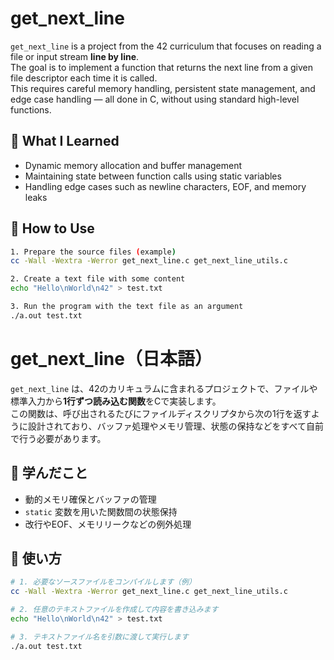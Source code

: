 # get_next_line  
`get_next_line` is a project from the 42 curriculum that focuses on reading a file or input stream **line by line**.  
The goal is to implement a function that returns the next line from a given file descriptor each time it is called.  
This requires careful memory handling, persistent state management, and edge case handling — all done in C, without using standard high-level functions.

## 🧠 What I Learned
- Dynamic memory allocation and buffer management
- Maintaining state between function calls using static variables
- Handling edge cases such as newline characters, EOF, and memory leaks

## 🧪 How to Use
```bash
1. Prepare the source files (example)
cc -Wall -Wextra -Werror get_next_line.c get_next_line_utils.c

2. Create a text file with some content
echo "Hello\nWorld\n42" > test.txt

3. Run the program with the text file as an argument
./a.out test.txt
```

# get_next_line（日本語）
`get_next_line` は、42のカリキュラムに含まれるプロジェクトで、ファイルや標準入力から**1行ずつ読み込む関数**をCで実装します。  
この関数は、呼び出されるたびにファイルディスクリプタから次の1行を返すように設計されており、バッファ処理やメモリ管理、状態の保持などをすべて自前で行う必要があります。

## 🧠 学んだこと
- 動的メモリ確保とバッファの管理
- `static` 変数を用いた関数間の状態保持
- 改行やEOF、メモリリークなどの例外処理

## 🧪 使い方
```bash
# 1. 必要なソースファイルをコンパイルします（例）
cc -Wall -Wextra -Werror get_next_line.c get_next_line_utils.c

# 2. 任意のテキストファイルを作成して内容を書き込みます
echo "Hello\nWorld\n42" > test.txt

# 3. テキストファイル名を引数に渡して実行します
./a.out test.txt
```
